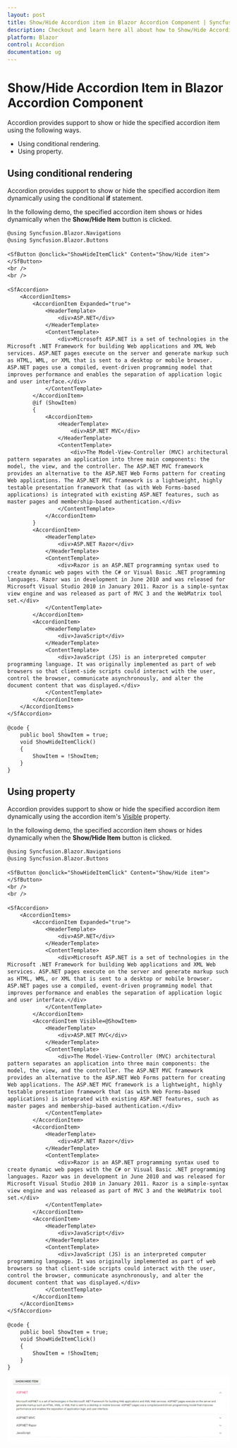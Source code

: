```yaml
---
layout: post
title: Show/Hide Accordion item in Blazor Accordion Component | Syncfusion
description: Checkout and learn here all about how to Show/Hide Accordion item in Syncfusion Blazor Accordion component and more.
platform: Blazor
control: Accordion
documentation: ug
---
```


# Show/Hide Accordion Item in Blazor Accordion Component

Accordion provides support to show or hide the specified accordion item using the following ways.

* Using conditional rendering.
* Using property.

## Using conditional rendering

Accordion provides support to show or hide the specified accordion item dynamically using the conditional **if** statement.

In the following demo, the specified accordion item shows or hides dynamically when the **Show/Hide Item** button is clicked.

```cshtml
@using Syncfusion.Blazor.Navigations
@using Syncfusion.Blazor.Buttons

<SfButton @onclick="ShowHideItemClick" Content="Show/Hide item"></SfButton>
<br />
<br />

<SfAccordion>
    <AccordionItems>
        <AccordionItem Expanded="true">
            <HeaderTemplate>
                <div>ASP.NET</div>
            </HeaderTemplate>
            <ContentTemplate>
                <div>Microsoft ASP.NET is a set of technologies in the Microsoft .NET Framework for building Web applications and XML Web services. ASP.NET pages execute on the server and generate markup such as HTML, WML, or XML that is sent to a desktop or mobile browser. ASP.NET pages use a compiled, event-driven programming model that improves performance and enables the separation of application logic and user interface.</div>
            </ContentTemplate>
        </AccordionItem>
        @if (ShowItem)
        {
            <AccordionItem>
                <HeaderTemplate>
                    <div>ASP.NET MVC</div>
                </HeaderTemplate>
                <ContentTemplate>
                    <div>The Model-View-Controller (MVC) architectural pattern separates an application into three main components: the model, the view, and the controller. The ASP.NET MVC framework provides an alternative to the ASP.NET Web Forms pattern for creating Web applications. The ASP.NET MVC framework is a lightweight, highly testable presentation framework that (as with Web Forms-based applications) is integrated with existing ASP.NET features, such as master pages and membership-based authentication.</div>
                </ContentTemplate>
            </AccordionItem>
        }
        <AccordionItem>
            <HeaderTemplate>
                <div>ASP.NET Razor</div>
            </HeaderTemplate>
            <ContentTemplate>
                <div>Razor is an ASP.NET programming syntax used to create dynamic web pages with the C# or Visual Basic .NET programming languages. Razor was in development in June 2010 and was released for Microsoft Visual Studio 2010 in January 2011. Razor is a simple-syntax view engine and was released as part of MVC 3 and the WebMatrix tool set.</div>
            </ContentTemplate>
        </AccordionItem>
        <AccordionItem>
            <HeaderTemplate>
                <div>JavaScript</div>
            </HeaderTemplate>
            <ContentTemplate>
                <div>JavaScript (JS) is an interpreted computer programming language. It was originally implemented as part of web browsers so that client-side scripts could interact with the user, control the browser, communicate asynchronously, and alter the document content that was displayed.</div>
            </ContentTemplate>
        </AccordionItem>
    </AccordionItems>
</SfAccordion>

@code {
    public bool ShowItem = true;
    void ShowHideItemClick()
    {
        ShowItem = !ShowItem;
    }
}
```

## Using property

Accordion provides support to show or hide the specified accordion item dynamically using the accordion item's [Visible](https://help.syncfusion.com/cr/blazor/Syncfusion.Blazor.Navigations.AccordionItem.html#Syncfusion_Blazor_Navigations_AccordionItem_Visible) property.

In the following demo, the specified accordion item shows or hides dynamically when the **Show/Hide Item** button is clicked.

```cshtml
@using Syncfusion.Blazor.Navigations
@using Syncfusion.Blazor.Buttons

<SfButton @onclick="ShowHideItemClick" Content="Show/Hide item"></SfButton>
<br />
<br />

<SfAccordion>
    <AccordionItems>
        <AccordionItem Expanded="true">
            <HeaderTemplate>
                <div>ASP.NET</div>
            </HeaderTemplate>
            <ContentTemplate>
                <div>Microsoft ASP.NET is a set of technologies in the Microsoft .NET Framework for building Web applications and XML Web services. ASP.NET pages execute on the server and generate markup such as HTML, WML, or XML that is sent to a desktop or mobile browser. ASP.NET pages use a compiled, event-driven programming model that improves performance and enables the separation of application logic and user interface.</div>
            </ContentTemplate>
        </AccordionItem>
        <AccordionItem Visible=@ShowItem>
            <HeaderTemplate>
                <div>ASP.NET MVC</div>
            </HeaderTemplate>
            <ContentTemplate>
                <div>The Model-View-Controller (MVC) architectural pattern separates an application into three main components: the model, the view, and the controller. The ASP.NET MVC framework provides an alternative to the ASP.NET Web Forms pattern for creating Web applications. The ASP.NET MVC framework is a lightweight, highly testable presentation framework that (as with Web Forms-based applications) is integrated with existing ASP.NET features, such as master pages and membership-based authentication.</div>
            </ContentTemplate>
        </AccordionItem>
        <AccordionItem>
            <HeaderTemplate>
                <div>ASP.NET Razor</div>
            </HeaderTemplate>
            <ContentTemplate>
                <div>Razor is an ASP.NET programming syntax used to create dynamic web pages with the C# or Visual Basic .NET programming languages. Razor was in development in June 2010 and was released for Microsoft Visual Studio 2010 in January 2011. Razor is a simple-syntax view engine and was released as part of MVC 3 and the WebMatrix tool set.</div>
            </ContentTemplate>
        </AccordionItem>
        <AccordionItem>
            <HeaderTemplate>
                <div>JavaScript</div>
            </HeaderTemplate>
            <ContentTemplate>
                <div>JavaScript (JS) is an interpreted computer programming language. It was originally implemented as part of web browsers so that client-side scripts could interact with the user, control the browser, communicate asynchronously, and alter the document content that was displayed.</div>
            </ContentTemplate>
        </AccordionItem>
    </AccordionItems>
</SfAccordion>

@code {
    public bool ShowItem = true;
    void ShowHideItemClick()
    {
        ShowItem = !ShowItem;
    }
}
```



![Hiding or showing items in Blazor Accordion](../images/blazor-accordion-show-hide-item.gif)